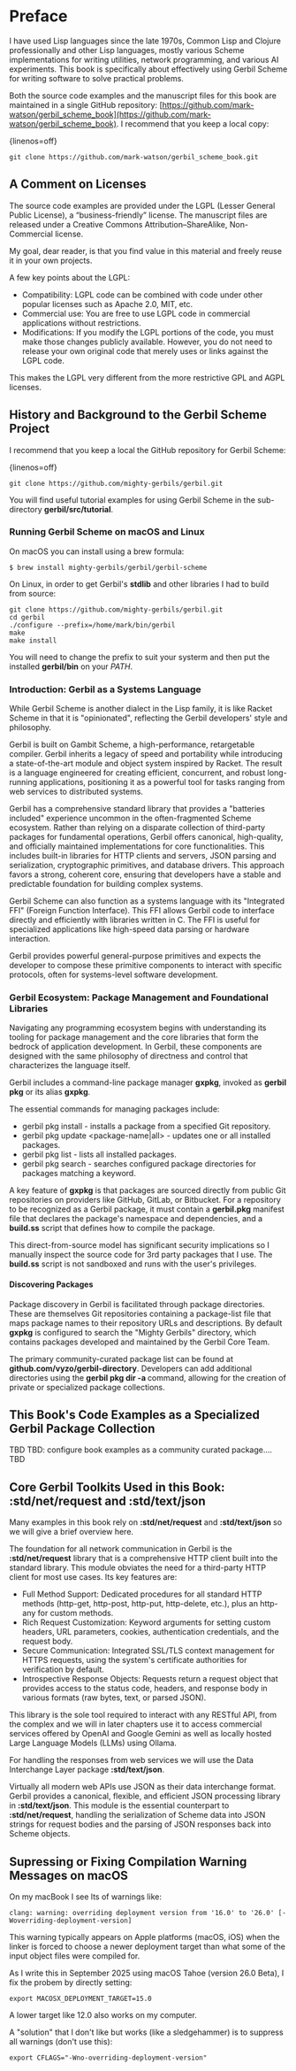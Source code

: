 # Preface

I have used Lisp languages since the late 1970s, Common Lisp and Clojure professionally and other Lisp languages, mostly various Scheme implementations for writing utilities, network programming, and various AI experiments. This book is specifically about effectively using Gerbil Scheme for writing software to solve practical problems.

Both the source code examples and the manuscript files for this book are maintained in a single GitHub repository: [https://github.com/mark-watson/gerbil_scheme_book](https://github.com/mark-watson/gerbil_scheme_book). I recommend that you keep a local copy:

{linenos=off}
```
git clone https://github.com/mark-watson/gerbil_scheme_book.git
```

## A Comment on Licenses

The source code examples are provided under the LGPL (Lesser General Public License), a “business-friendly” license. The manuscript files are released under a Creative Commons Attribution–ShareAlike, Non-Commercial license.

My goal, dear reader, is that you find value in this material and freely reuse it in your own projects.

A few key points about the LGPL:
- Compatibility: LGPL code can be combined with code under other popular licenses such as Apache 2.0, MIT, etc.
- Commercial use: You are free to use LGPL code in commercial applications without restrictions.
- Modifications: If you modify the LGPL portions of the code, you must make those changes publicly available. However, you do not need to release your own original code that merely uses or links against the LGPL code.

This makes the LGPL very different from the more restrictive GPL and AGPL licenses.


## History and Background to the Gerbil Scheme Project

I recommend that you keep a local the GitHub repository for Gerbil Scheme:

{linenos=off}
```
git clone https://github.com/mighty-gerbils/gerbil.git
```

You will find useful tutorial examples for using Gerbil Scheme in the sub-directory **gerbil/src/tutorial**.

### Running Gerbil Scheme on macOS and Linux

On macOS you can install using a brew formula:

```
$ brew install mighty-gerbils/gerbil/gerbil-scheme
```

On Linux, in order to get Gerbil's **stdlib** and other libraries I had to build from source:

```
git clone https://github.com/mighty-gerbils/gerbil.git
cd gerbil
./configure --prefix=/home/mark/bin/gerbil
make
make install
```

You will need to change the prefix to suit your systerm and then put the installed **gerbil/bin** on your *PATH*.



### Introduction: Gerbil as a Systems Language

While Gerbil Scheme is another dialect in the Lisp family, it is like Racket Scheme in that it is "opinionated", reflecting the Gerbil developers'  style and philosophy.

Gerbil is built on Gambit Scheme, a high-performance, retargetable compiler.  Gerbil inherits a legacy of speed and portability while introducing a state-of-the-art module and object system inspired by Racket. The result is a language engineered for creating efficient, concurrent, and robust long-running applications, positioning it as a powerful tool for tasks ranging from web services to distributed systems.

Gerbil has a comprehensive standard library that provides a "batteries included" experience uncommon in the often-fragmented Scheme ecosystem. Rather than relying on a disparate collection of third-party packages for fundamental operations, Gerbil offers canonical, high-quality, and officially maintained implementations for core functionalities. This includes built-in libraries for HTTP clients and servers, JSON parsing and serialization, cryptographic primitives, and database drivers. This approach favors a strong, coherent core, ensuring that developers have a stable and predictable foundation for building complex systems.

Gerbil Scheme can also function as a systems language with its "Integrated FFI" (Foreign Function Interface). This FFI allows Gerbil code to interface directly and efficiently with libraries written in C. The FFI is useful for specialized applications like high-speed data parsing or hardware interaction.

Gerbil provides powerful general-purpose primitives and expects the developer to compose these primitive components to interact with specific protocols, often for systems-level software development.

### Gerbil Ecosystem: Package Management and Foundational Libraries

Navigating any programming ecosystem begins with understanding its tooling for package management and the core libraries that form the bedrock of application development. In Gerbil, these components are designed with the same philosophy of directness and control that characterizes the language itself.

Gerbil includes a command-line package manager **gxpkg**, invoked as **gerbil pkg** or its alias **gxpkg**.

The essential commands for managing packages include:

- gerbil pkg install <package-url> - installs a package from a specified Git repository.
- gerbil pkg update <package-name|all> - updates one or all installed packages.
- gerbil pkg list - lists all installed packages.
- gerbil pkg search <keyword> - searches configured package directories for packages matching a keyword.

A key feature of **gxpkg** is that packages are sourced directly from public Git repositories on providers like GitHub, GitLab, or Bitbucket. For a repository to be recognized as a Gerbil package, it must contain a **gerbil.pkg** manifest file that declares the package's namespace and dependencies, and a **build.ss** script that defines how to compile the package. 

This direct-from-source model has significant security implications so I manually inspect the source code for 3rd party packages that I use. The **build.ss** script is not sandboxed and runs with the user's privileges.

#### Discovering Packages

Package discovery in Gerbil is facilitated through package directories. These are themselves Git repositories containing a package-list file that maps package names to their repository URLs and descriptions. By default **gxpkg** is configured to search the "Mighty Gerbils" directory, which contains packages developed and maintained by the Gerbil Core Team. 

The primary community-curated package list can be found at **github.com/vyzo/gerbil-directory**. Developers can add additional directories using the 
**gerbil pkg dir -a <directory-repo-or-url>** command, allowing for the creation of private or specialized package collections.

## This Book's Code Examples as a Specialized Gerbil Package Collection

TBD
TBD: configure book examples as a community curated package....
TBD

## Core Gerbil Toolkits Used in this Book: :std/net/request and :std/text/json

Many examples in this book rely on **:std/net/request** and **:std/text/json** so we will give a brief overview here.

The foundation for all network communication in Gerbil is the **:std/net/request** library that is  a comprehensive HTTP client built into the standard library. This module obviates the need for a third-party HTTP client for most use cases. Its key features are:

- Full Method Support: Dedicated procedures for all standard HTTP methods (http-get, http-post, http-put, http-delete, etc.), plus an http-any for custom methods.
- Rich Request Customization: Keyword arguments for setting custom headers, URL parameters, cookies, authentication credentials, and the request body.
- Secure Communication: Integrated SSL/TLS context management for HTTPS requests, using the system's certificate authorities for verification by default. 
- Introspective Response Objects: Requests return a request object that provides access to the status code, headers, and response body in various formats (raw bytes, text, or parsed JSON).

This library is the sole tool required to interact with any RESTful API, from the complex and we will in later chapters use it to access commercial services offered by OpenAI and Google Gemini as well as locally hosted Large Language Models (LLMs) using Ollama.

For handling the responses from web services we will use the Data Interchange Layer package **:std/text/json**.

Virtually all modern web APIs use JSON as their data interchange format. Gerbil provides a canonical, flexible, and efficient JSON processing library in **:std/text/json**. This module is the essential counterpart to **:std/net/request**, handling the serialization of Scheme data into JSON strings for request bodies and the parsing of JSON responses back into Scheme objects.

## Supressing or Fixing Compilation Warning Messages on macOS

On my macBook I see lts of warnings like:

```
clang: warning: overriding deployment version from '16.0' to '26.0' [-Woverriding-deployment-version]
```

This warning typically appears on Apple platforms (macOS, iOS) when the linker is forced to choose a newer deployment target than what some of the input object files were compiled for.

As I write this in September 2025 using macOS Tahoe (version 26.0 Beta), I fix the probem by directly setting:

```
export MACOSX_DEPLOYMENT_TARGET=15.0
```

A lower target like 12.0 also works on my computer.

A "solution" that I don't like but works (like a sledgehammer) is to suppress all warnings (don't use this):

```
export CFLAGS="-Wno-overriding-deployment-version"
```
